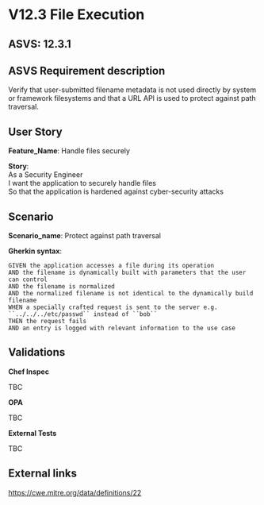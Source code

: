 # V12.3 File Execution

## ASVS: 12.3.1

## ASVS Requirement description

Verify that user-submitted filename metadata is not used directly
by system or framework filesystems and that a URL API is used to
protect against path traversal.

## User Story

**Feature_Name**: Handle files securely

**Story**:\
As a Security Engineer\
I want the application to securely handle files\
So that the application is hardened against cyber-security attacks

## Scenario

**Scenario_name**: Protect against path traversal

**Gherkin syntax**:

```gherkin
GIVEN the application accesses a file during its operation
AND the filename is dynamically built with parameters that the user can control
AND the filename is normalized
AND the normalized filename is not identical to the dynamically build filename
WHEN a specially crafted request is sent to the server e.g. ``../../../etc/passwd`` instead of ``bob``
THEN the request fails
AND an entry is logged with relevant information to the use case
```

## Validations

**Chef Inspec**

TBC

**OPA**

TBC

**External Tests**

TBC

## External links

<https://cwe.mitre.org/data/definitions/22>
